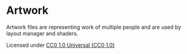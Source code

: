 # **Artwork** #

Artwork files are representing work of multiple people and are used by layout manager and shaders.

Licensed under [CC0 1.0 Universal (CC0 1.0)](https://creativecommons.org/publicdomain/zero/1.0/)